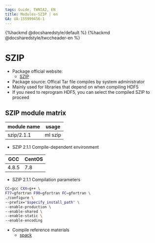 ```yaml
---
tags: Guide, TWNIA2, EN
title: Modules-SZIP | en
GA: UA-155999456-1
---
```


{%hackmd @docsharedstyle/default %}
{%hackmd @docsharedstyle/twccheader-en %}

# SZIP

- Package official website:
  - [SZIP](https://support.hdfgroup.org/doc_resource/SZIP)
- Package source: Offical Tar file compiles by system administrator
- Mainly used for libraries that depend on when compiling HDF5
- If you need to reprogram HDF5, you can select the compiled SZIP to proceed

## SZIP module matrix 

| module name | usage   |
| ----------- | ------- |
| szip/2.1.1  | ml szip |

- SZIP 2.1.1 Compile-dependent environment

| GCC   | CentOS |
| ----- | ------ |
| 4.8.5 | 7.8    |

- SZIP 2.1.1 Compilation parameters
```bash
CC=gcc CXX=g++ \
F77=gfortran F90=gfortran FC=gfortran \
./configure \
--prefix="$specify_install_path" \
--enable-production \
--enable-shared \
--enable-static \
--enable-encoding
```
- Compile reference materials
  - [spack](https://github.com/spack/spack/blob/develop/var/spack/repos/builtin/packages/libszip/package.py)
